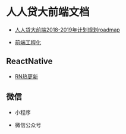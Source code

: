 # 人人贷大前端文档

* [人人贷大前端2018-2019年计划规划roadmap](./2018_roadmap.md)

* [前端工程化](https://github.com/rrd-fe/doc/tree/master/%E5%B7%A5%E7%A8%8B%E5%8C%96)

## ReactNative

* [RN热更新](https://github.com/rrd-fe/react-native-tinker)

## 微信

* 小程序

* 微信公众号